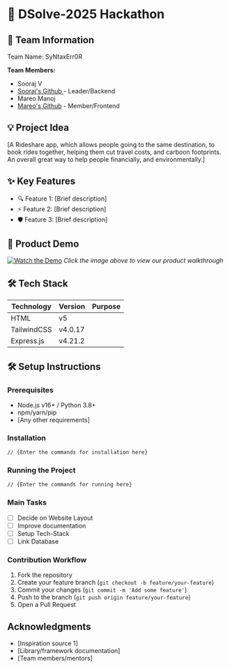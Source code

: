 # 🚀 DSolve-2025 Hackathon

## 👥 Team Information
Team Name: SyNtaxErr0R

**Team Members:**
- Sooraj V
- [Sooraj's Github ](https://github.com/sooraj-wq) - Leader/Backend
- Mareo Manoj
- [Mareo's Github](https://github.com/luc-ifer-66) - Member/Frontend

## 💡 Project Idea
[A Rideshare app, which allows people going to the same destination, to book rides together, helping them cut travel costs, and carboon footprints. An overall great way to help people financially, and environmentally.]

## ✨ Key Features
- 🔍 Feature 1: [Brief description]
- ⚡ Feature 2: [Brief description] 
- 🛡️ Feature 3: [Brief description]

## 🎥 Product Demo
[![Watch the Demo](https://via.placeholder.com/300x200?text=Click+for+Demo+Video)](https://youtube.com/link-to-video)
*Click the image above to view our product walkthrough*

## 🛠️ Tech Stack
| Technology | Version | Purpose |
|------------|---------|---------|
| HTML       | v5      |         |
| TailwindCSS| v4.0.17 |         |
| Express.js | v4.21.2 |         |

## 🛠️ Setup Instructions

### Prerequisites
- Node.js v16+ / Python 3.8+
- npm/yarn/pip
- [Any other requirements]

### Installation
```bash
// {Enter the commands for installation here}
```

### Running the Project
```bash
// {Enter the commands for running here}
```
### Main Tasks
- [ ] Decide on Website Layout
- [ ] Improve documentation
- [ ] Setup Tech-Stack
- [ ] Link Database

### Contribution Workflow
1. Fork the repository
2. Create your feature branch (`git checkout -b feature/your-feature`)
3. Commit your changes (`git commit -m 'Add some feature'`)
4. Push to the branch (`git push origin feature/your-feature`)
5. Open a Pull Request


## Acknowledgments
- [Inspiration source 1]
- [Library/framework documentation]
- [Team members/mentors]
